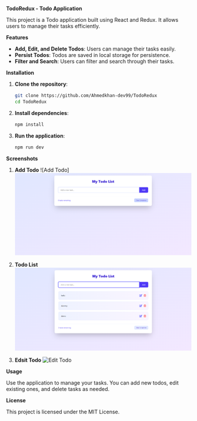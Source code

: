 **TodoRedux - Todo Application**

This project is a Todo application built using React and Redux. It allows users to manage their tasks efficiently.

**Features**

- **Add, Edit, and Delete Todos**: Users can manage their tasks easily.
- **Persist Todos**: Todos are saved in local storage for persistence.
- **Filter and Search**: Users can filter and search through their tasks.

**Installation**

1. **Clone the repository**:
   ```bash
   git clone https://github.com/Ahmedkhan-dev99/TodoRedux
   cd TodoRedux
   ```

2. **Install dependencies**:
   ```bash
   npm install
   ```

3. **Run the application**:
   ```bash
   npm run dev
   ```



**Screenshots**

1. **Add Todo**
   ![Add Todo]<img src="preview/image1.png" alt="Add Todo image" />

2. **Todo List**
   ![Todo List](preview//image2.png)

3. **Edsit Todo**
   ![Edit Todo](../todolist//preview//image3.png)



**Usage**

Use the application to manage your tasks. You can add new todos, edit existing ones, and delete tasks as needed.

**License**

This project is licensed under the MIT License.
